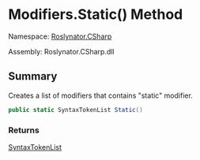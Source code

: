 # Modifiers\.Static\(\) Method

Namespace: [Roslynator.CSharp](../../README.md)

Assembly: Roslynator\.CSharp\.dll

## Summary

Creates a list of modifiers that contains "static" modifier\.

```csharp
public static SyntaxTokenList Static()
```

### Returns

[SyntaxTokenList](https://docs.microsoft.com/en-us/dotnet/api/microsoft.codeanalysis.syntaxtokenlist)

